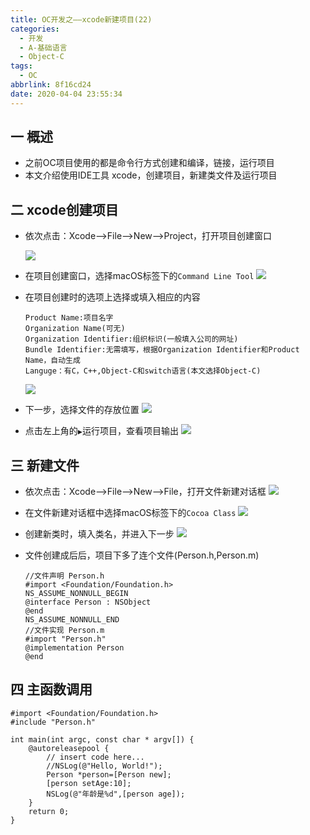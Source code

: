 ```yaml
---
title: OC开发之——xcode新建项目(22)
categories:
  - 开发
  - A-基础语言
  - Object-C
tags:
  - OC
abbrlink: 8f16cd24
date: 2020-04-04 23:55:34
---
```

## 一 概述

* 之前OC项目使用的都是命令行方式创建和编译，链接，运行项目
* 本文介绍使用IDE工具 xcode，创建项目，新建类文件及运行项目

<!--more-->

## 二 xcode创建项目

* 依次点击：Xcode——>File——>New——>Project，打开项目创建窗口

  ![][1]
  
* 在项目创建窗口，选择macOS标签下的`Command Line Tool`
	![][2]
	
* 在项目创建时的选项上选择或填入相应的内容

  ```
  Product Name:项目名字
  Organization Name(可无)
  Organization Identifier:组织标识(一般填入公司的网址)
  Bundle Identifier:无需填写，根据Organization Identifier和Product Name，自动生成
  Languge：有C，C++,Object-C和switch语言(本文选择Object-C)
  ```
	![][3]
	
* 下一步，选择文件的存放位置
	![][4]
	
* 点击左上角的`▶️`运行项目，查看项目输出
  ![][5]

## 三 新建文件

* 依次点击：Xcode——>File——>New——>File，打开文件新建对话框
	![][6]
	
* 在文件新建对话框中选择macOS标签下的`Cocoa Class`
	![][7]
	
* 创建新类时，填入类名，并进入下一步
	![][8]
	
* 文件创建成后后，项目下多了连个文件(Person.h,Person.m)

  ```
  //文件声明 Person.h
  #import <Foundation/Foundation.h>
  NS_ASSUME_NONNULL_BEGIN
  @interface Person : NSObject
  @end
  NS_ASSUME_NONNULL_END
  //文件实现 Person.m
  #import "Person.h"
  @implementation Person
  @end
  ```

## 四 主函数调用

```
#import <Foundation/Foundation.h>
#include "Person.h"

int main(int argc, const char * argv[]) {
    @autoreleasepool {
        // insert code here...
        //NSLog(@"Hello, World!");
        Person *person=[Person new];
        [person setAge:10];
        NSLog(@"年龄是%d",[person age]);
    }
    return 0;
}
```




[1]:https://cdn.jsdelivr.net/gh/PGzxc/CDN@master/blog-image//oc-xcode-new-project.png
[2]:https://cdn.jsdelivr.net/gh/PGzxc/CDN@master/blog-image//oc-xcode-macos-commandline-tool.png
[3]:https://cdn.jsdelivr.net/gh/PGzxc/CDN@master/blog-image//oc-xcode-language-oc.png
[4]:https://cdn.jsdelivr.net/gh/PGzxc/CDN@master/blog-image//oc-xcode-choice-folder.png
[5]:https://cdn.jsdelivr.net/gh/PGzxc/CDN@master/blog-image//oc-xcode-run-result.png
[6]:https://cdn.jsdelivr.net/gh/PGzxc/CDN@master/blog-image//oc-xcode-new-file.png
[7]:https://cdn.jsdelivr.net/gh/PGzxc/CDN@master/blog-image//oc-xcode-new-file-language-cocoa-class.png
[8]:https://cdn.jsdelivr.net/gh/PGzxc/CDN@master/blog-image//oc-xcode-new-file-filename.png